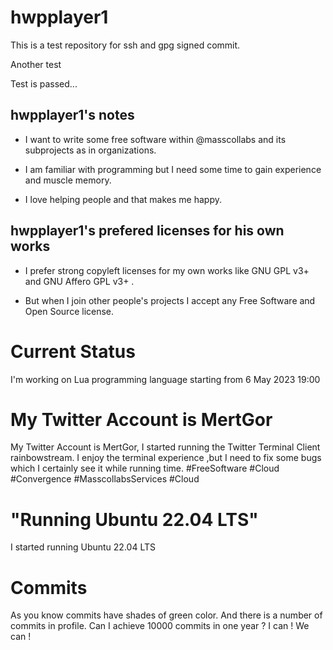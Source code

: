 # hwpplayer1

This is a test repository for ssh and gpg signed commit.

Another test

Test is passed...

## hwpplayer1's notes

* I want to write some free software within @masscollabs and its subprojects as in organizations.

* I am familiar with programming but I need some time to gain experience and muscle memory.

* I love helping people and that makes me happy.

## hwpplayer1's prefered licenses for his own works

* I prefer strong copyleft licenses for my own works like GNU GPL v3+ and GNU Affero GPL v3+ .

* But when I join other people's projects I accept any Free Software and Open Source license.

# Current Status

I'm working on Lua programming language starting from 6 May 2023 19:00

# My Twitter Account is MertGor

My Twitter Account is MertGor, I started running the Twitter Terminal Client rainbowstream. I enjoy the terminal experience ,but I need to fix some bugs which I certainly see it while running time. #FreeSoftware #Cloud #Convergence #MasscollabsServices #Cloud

# "Running Ubuntu 22.04 LTS"

I started running Ubuntu 22.04 LTS

# Commits

As you know commits have shades of green color. And there is a number of commits in profile. Can I achieve 10000 commits in one year ? I can ! We can !